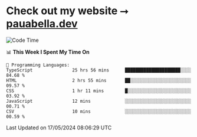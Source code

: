 # Check out my website ⭢ [pauabella.dev](https://pauabella.dev)

<!--START_SECTION:waka-->
![Code Time](http://img.shields.io/badge/Code%20Time-3%2C345%20hrs%2055%20mins-blue)

📊 **This Week I Spent My Time On** 

```text
💬 Programming Languages: 
TypeScript               25 hrs 56 mins      █████████████████████░░░░   84.68 % 
HTML                     2 hrs 55 mins       ██░░░░░░░░░░░░░░░░░░░░░░░   09.57 % 
CSS                      1 hr 11 mins        █░░░░░░░░░░░░░░░░░░░░░░░░   03.92 % 
JavaScript               12 mins             ░░░░░░░░░░░░░░░░░░░░░░░░░   00.71 % 
CSV                      10 mins             ░░░░░░░░░░░░░░░░░░░░░░░░░   00.59 % 
```


 Last Updated on 17/05/2024 08:06:29 UTC
<!--END_SECTION:waka-->
